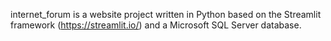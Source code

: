 internet_forum is a website project written in Python based on the Streamlit framework (https://streamlit.io/) and a Microsoft SQL Server database.

